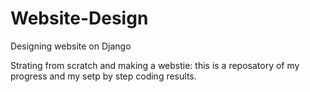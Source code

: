 # Website-Design
Designing website on Django

Strating from scratch and making a webstie:
              this is a reposatory of my progress and my setp by step coding results.
